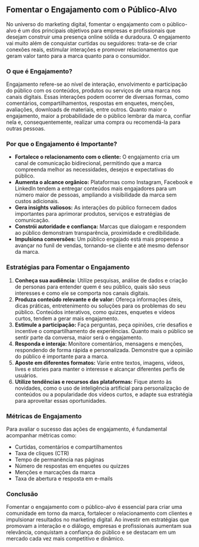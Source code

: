 
## Fomentar o Engajamento com o Público-Alvo

No universo do marketing digital, fomentar o engajamento com o público-alvo é um dos principais objetivos para empresas e profissionais que desejam construir uma presença online sólida e duradoura. O engajamento vai muito além de conquistar curtidas ou seguidores: trata-se de criar conexões reais, estimular interações e promover relacionamentos que geram valor tanto para a marca quanto para o consumidor.

### O que é Engajamento?

Engajamento refere-se ao nível de interação, envolvimento e participação do público com os conteúdos, produtos ou serviços de uma marca nos canais digitais. Essas interações podem ocorrer de diversas formas, como comentários, compartilhamentos, respostas em enquetes, menções, avaliações, downloads de materiais, entre outros. Quanto maior o engajamento, maior a probabilidade de o público lembrar da marca, confiar nela e, consequentemente, realizar uma compra ou recomendá-la para outras pessoas.

### Por que o Engajamento é Importante?

- **Fortalece o relacionamento com o cliente:** O engajamento cria um canal de comunicação bidirecional, permitindo que a marca compreenda melhor as necessidades, desejos e expectativas do público.
- **Aumenta o alcance orgânico:** Plataformas como Instagram, Facebook e LinkedIn tendem a entregar conteúdos mais engajadores para um número maior de pessoas, ampliando a visibilidade da marca sem custos adicionais.
- **Gera insights valiosos:** As interações do público fornecem dados importantes para aprimorar produtos, serviços e estratégias de comunicação.
- **Constrói autoridade e confiança:** Marcas que dialogam e respondem ao público demonstram transparência, proximidade e credibilidade.
- **Impulsiona conversões:** Um público engajado está mais propenso a avançar no funil de vendas, tornando-se cliente e até mesmo defensor da marca.

### Estratégias para Fomentar o Engajamento

1. **Conheça sua audiência:** Utilize pesquisas, análise de dados e criação de personas para entender quem é seu público, quais são seus interesses e como ele se comporta nos canais digitais.
2. **Produza conteúdo relevante e de valor:** Ofereça informações úteis, dicas práticas, entretenimento ou soluções para os problemas do seu público. Conteúdos interativos, como quizzes, enquetes e vídeos curtos, tendem a gerar mais engajamento.
3. **Estimule a participação:** Faça perguntas, peça opiniões, crie desafios e incentive o compartilhamento de experiências. Quanto mais o público se sentir parte da conversa, maior será o engajamento.
4. **Responda e interaja:** Monitore comentários, mensagens e menções, respondendo de forma rápida e personalizada. Demonstre que a opinião do público é importante para a marca.
5. **Aposte em diferentes formatos:** Varie entre textos, imagens, vídeos, lives e stories para manter o interesse e alcançar diferentes perfis de usuários.
6. **Utilize tendências e recursos das plataformas:** Fique atento às novidades, como o uso de inteligência artificial para personalização de conteúdos ou a popularidade dos vídeos curtos, e adapte sua estratégia para aproveitar essas oportunidades.

### Métricas de Engajamento

Para avaliar o sucesso das ações de engajamento, é fundamental acompanhar métricas como:

- Curtidas, comentários e compartilhamentos
- Taxa de cliques (CTR)
- Tempo de permanência nas páginas
- Número de respostas em enquetes ou quizzes
- Menções e marcações da marca
- Taxa de abertura e resposta em e-mails

### Conclusão

Fomentar o engajamento com o público-alvo é essencial para criar uma comunidade em torno da marca, fortalecer o relacionamento com clientes e impulsionar resultados no marketing digital. Ao investir em estratégias que promovam a interação e o diálogo, empresas e profissionais aumentam sua relevância, conquistam a confiança do público e se destacam em um mercado cada vez mais competitivo e dinâmico.
```
